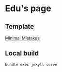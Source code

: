 # Edu's page

## Template

[Minimal Mistakes](https://mmistakes.github.io/minimal-mistakes/)

## Local build

```bash
bundle exec jekyll serve
```



